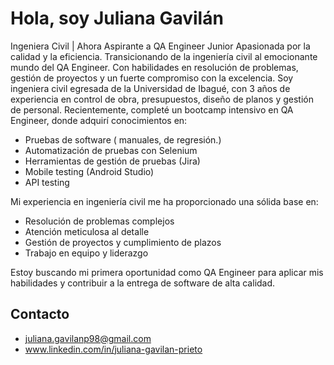 
# Hola, soy Juliana Gavilán 

Ingeniera Civil | Ahora Aspirante a QA Engineer Junior
Apasionada por la calidad y la eficiencia. Transicionando de la ingeniería civil al emocionante mundo del QA Engineer. Con habilidades en resolución de problemas, gestión de proyectos y un fuerte compromiso con la excelencia.
Soy ingeniera civil egresada de la Universidad de Ibagué, con 3 años de experiencia en control de obra, presupuestos, diseño de planos y gestión de personal. Recientemente, completé un bootcamp intensivo en QA Engineer, donde adquirí conocimientos en:

* Pruebas de software ( manuales, de regresión.)
* Automatización de pruebas con Selenium 
* Herramientas de gestión de pruebas (Jira)
* Mobile testing (Android Studio)
* API testing 

Mi experiencia en ingeniería civil me ha proporcionado una sólida base en:

* Resolución de problemas complejos
* Atención meticulosa al detalle
* Gestión de proyectos y cumplimiento de plazos
* Trabajo en equipo y liderazgo

Estoy buscando mi primera oportunidad como QA Engineer para aplicar mis habilidades y contribuir a la entrega de software de alta calidad.

## Contacto

* juliana.gavilanp98@gmail.com
* www.linkedin.com/in/juliana-gavilan-prieto
